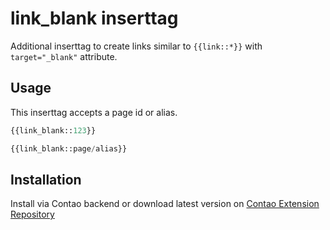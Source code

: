 # link_blank inserttag

Additional inserttag to create links similar to `{{link::*}}` with `target="_blank"` attribute.


## Usage

This inserttag accepts a page id or alias.

```PHP
{{link_blank::123}}
```

```PHP
{{link_blank::page/alias}}
```

## Installation

Install via Contao backend or download latest version on [Contao Extension Repository](https://contao.org/erweiterungsliste/view/link_blank_inserttag.html)
